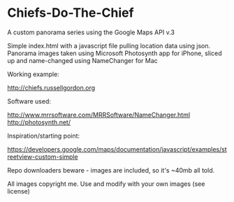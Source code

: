 Chiefs-Do-The-Chief
===================

A custom panorama series using the Google Maps API v.3

Simple index.html with a javascript file pulling location data using json. Panorama images taken using Microsoft Photosynth app for iPhone, sliced up and name-changed using NameChanger for Mac

Working example: 

http://chiefs.russellgordon.org

Software used:

http://www.mrrsoftware.com/MRRSoftware/NameChanger.html
http://photosynth.net/

Inspiration/starting point:

https://developers.google.com/maps/documentation/javascript/examples/streetview-custom-simple

Repo downloaders beware - images are included, so it's ~40mb all told. 

All images copyright me.
Use and modify with your own images (see license)